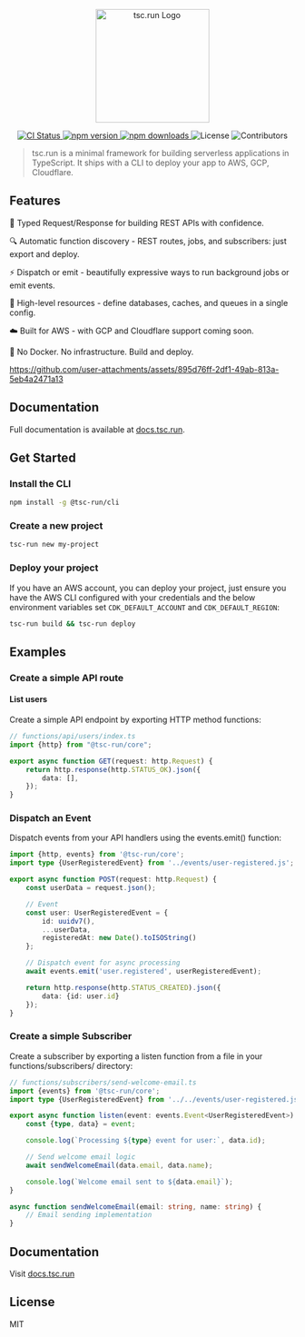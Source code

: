 <p align="center"><a href="https://docs.tsc.run" target="_blank"><img src="https://www.tsc.run/tsc-logo.svg" width="200" alt="tsc.run Logo"></a></p>

<p align="center">
  <a href="https://github.com/tsc-run/monorepo/actions/workflows/release.yml">
    <img alt="CI Status" src="https://github.com/tsc-run/monorepo/actions/workflows/release.yml/badge.svg">
  </a>
  <a href="https://www.npmjs.com/package/@tsc-run/core">
    <img alt="npm version" src="https://img.shields.io/npm/v/@tsc-run/core">
  </a>
  <a href="https://www.npmjs.com/package/@tsc-run/core">
    <img alt="npm downloads" src="https://img.shields.io/npm/dm/@tsc-run/core">
  </a>
  <img alt="License" src="https://img.shields.io/github/license/tsc-run/monorepo">
  <img alt="Contributors" src="https://img.shields.io/github/contributors/tsc-run/monorepo?color=blue">
</p>

> tsc.run is a minimal framework for building serverless applications in TypeScript. It ships with a CLI to deploy your
> app to AWS, GCP, Cloudflare.

## Features

🧾 Typed Request/Response for building REST APIs with confidence.

🔍 Automatic function discovery - REST routes, jobs, and subscribers: just export and deploy.

⚡️ Dispatch or emit - beautifully expressive ways to run background jobs or emit events.

🔧 High-level resources - define databases, caches, and queues in a single config.

☁️ Built for AWS - with GCP and Cloudflare support coming soon.

🚀 No Docker. No infrastructure. Build and deploy.



https://github.com/user-attachments/assets/895d76ff-2df1-49ab-813a-5eb4a2471a13



## Documentation

Full documentation is available at [docs.tsc.run](https://docs.tsc.run).

## Get Started

### Install the CLI

```sh
npm install -g @tsc-run/cli
```

### Create a new project

```sh
tsc-run new my-project
```

### Deploy your project

If you have an AWS account, you can deploy your project, just ensure you have the AWS CLI configured with your
credentials and the below environment variables set `CDK_DEFAULT_ACCOUNT` and `CDK_DEFAULT_REGION`:

```sh
tsc-run build && tsc-run deploy
```

## Examples

### Create a simple API route

#### List users

Create a simple API endpoint by exporting HTTP method functions:

```ts
// functions/api/users/index.ts
import {http} from "@tsc-run/core";

export async function GET(request: http.Request) {
    return http.response(http.STATUS_OK).json({
        data: [],
    });
}
```

### Dispatch an Event

Dispatch events from your API handlers using the events.emit() function:

```ts
import {http, events} from '@tsc-run/core';
import type {UserRegisteredEvent} from '../events/user-registered.js';

export async function POST(request: http.Request) {
    const userData = request.json();

    // Event
    const user: UserRegisteredEvent = {
        id: uuidv7(),
        ...userData,
        registeredAt: new Date().toISOString()
    };

    // Dispatch event for async processing
    await events.emit('user.registered', userRegisteredEvent);

    return http.response(http.STATUS_CREATED).json({
        data: {id: user.id}
    });
}
```

### Create a simple Subscriber

Create a subscriber by exporting a listen function from a file in your functions/subscribers/ directory:

```ts
// functions/subscribers/send-welcome-email.ts
import {events} from '@tsc-run/core';
import type {UserRegisteredEvent} from '../../events/user-registered.js';

export async function listen(event: events.Event<UserRegisteredEvent>) {
    const {type, data} = event;

    console.log(`Processing ${type} event for user:`, data.id);

    // Send welcome email logic
    await sendWelcomeEmail(data.email, data.name);

    console.log(`Welcome email sent to ${data.email}`);
}

async function sendWelcomeEmail(email: string, name: string) {
    // Email sending implementation
}
```

## Documentation

Visit [docs.tsc.run](https://docs.tsc.run)

## License

MIT
